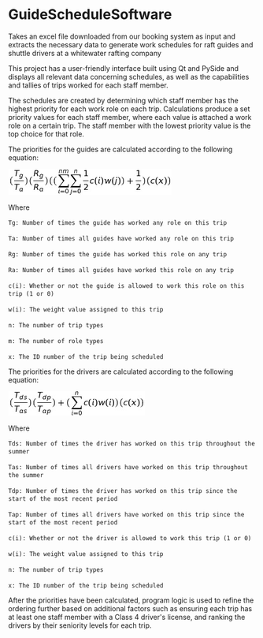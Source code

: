 ﻿# GuideScheduleSoftware
 
Takes an excel file downloaded from our booking system as input and extracts the necessary data to generate work schedules for raft guides and shuttle drivers at a whitewater rafting company

This project has a user-friendly interface built using Qt and PySide and displays all relevant data concerning schedules, as well as the capabilities and tallies of trips worked for each staff member.

The schedules are created by determining which staff member has the highest priority for each work role on each trip. Calculations produce a set priority values for each staff member, where each value is attached a work role on a certain trip. The staff member with the lowest priority value is the top choice for that role.

The priorities for the guides are calculated according to the following equation:


![](read_me_img/guide_priority_equation.png)


Where

    Tg: Number of times the guide has worked any role on this trip
 
    Ta: Number of times all guides have worked any role on this trip
 
    Rg: Number of times the guide has worked this role on any trip
 
    Ra: Number of times all guides have worked this role on any trip
 
    c(i): Whether or not the guide is allowed to work this role on this trip (1 or 0)
 
    w(i): The weight value assigned to this trip
    
    n: The number of trip types
    
    m: The number of role types 

    x: The ID number of the trip being scheduled

The priorities for the drivers are calculated according to the following equation:


![](read_me_img/driver_priority_equation.png)


Where

    Tds: Number of times the driver has worked on this trip throughout the summer
 
    Tas: Number of times all drivers have worked on this trip throughout the summer
 
    Tdp: Number of times the driver has worked on this trip since the start of the most recent period
 
    Tap: Number of times all drivers have worked on this trip since the start of the most recent period
 
    c(i): Whether or not the driver is allowed to work this trip (1 or 0)
 
    w(i): The weight value assigned to this trip
    
    n: The number of trip types
    
    x: The ID number of the trip being scheduled

After the priorities have been calculated, program logic is used to refine the ordering further based on additional factors such as ensuring each trip has at least one staff member with a Class 4 driver's license, and ranking the drivers by their seniority levels for each trip.
